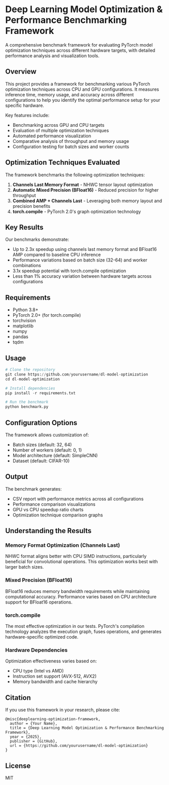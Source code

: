 # Deep Learning Model Optimization & Performance Benchmarking Framework

A comprehensive benchmark framework for evaluating PyTorch model optimization techniques across different hardware targets, with detailed performance analysis and visualization tools.

## Overview

This project provides a framework for benchmarking various PyTorch optimization techniques across CPU and GPU configurations. It measures inference time, memory usage, and accuracy across different configurations to help you identify the optimal performance setup for your specific hardware.

Key features include:
- Benchmarking across GPU and CPU targets
- Evaluation of multiple optimization techniques
- Automated performance visualization
- Comparative analysis of throughput and memory usage
- Configuration testing for batch sizes and worker counts

## Optimization Techniques Evaluated

The framework benchmarks the following optimization techniques:

1. **Channels Last Memory Format** - NHWC tensor layout optimization
2. **Automatic Mixed Precision (BFloat16)** - Reduced precision for higher throughput
3. **Combined AMP + Channels Last** - Leveraging both memory layout and precision benefits
4. **torch.compile** - PyTorch 2.0's graph optimization technology

## Key Results

Our benchmarks demonstrate:
- Up to 2.3x speedup using channels last memory format and BFloat16 AMP compared to baseline CPU inference
- Performance variations based on batch size (32-64) and worker combinations
- 3.1x speedup potential with torch.compile optimization
- Less than 1% accuracy variation between hardware targets across configurations

## Requirements

- Python 3.8+
- PyTorch 2.0+ (for torch.compile)
- torchvision
- matplotlib
- numpy
- pandas
- tqdm

## Usage

```python
# Clone the repository
git clone https://github.com/yourusername/dl-model-optimization
cd dl-model-optimization

# Install dependencies
pip install -r requirements.txt

# Run the benchmark
python benchmark.py
```

## Configuration Options

The framework allows customization of:
- Batch sizes (default: 32, 64)
- Number of workers (default: 0, 1)
- Model architecture (default: SimpleCNN)
- Dataset (default: CIFAR-10)

## Output

The benchmark generates:
- CSV report with performance metrics across all configurations
- Performance comparison visualizations
- GPU vs CPU speedup ratio charts
- Optimization technique comparison graphs

## Understanding the Results

### Memory Format Optimization (Channels Last)
NHWC format aligns better with CPU SIMD instructions, particularly beneficial for convolutional operations. This optimization works best with larger batch sizes.

### Mixed Precision (BFloat16)
BFloat16 reduces memory bandwidth requirements while maintaining computational accuracy. Performance varies based on CPU architecture support for BFloat16 operations.

### torch.compile
The most effective optimization in our tests. PyTorch's compilation technology analyzes the execution graph, fuses operations, and generates hardware-specific optimized code.

### Hardware Dependencies
Optimization effectiveness varies based on:
- CPU type (Intel vs AMD)
- Instruction set support (AVX-512, AVX2)
- Memory bandwidth and cache hierarchy

## Citation

If you use this framework in your research, please cite:

```
@misc{deeplearning-optimization-framework,
  author = {Your Name},
  title = {Deep Learning Model Optimization & Performance Benchmarking Framework},
  year = {2025},
  publisher = {GitHub},
  url = {https://github.com/yourusername/dl-model-optimization}
}
```

## License

MIT
